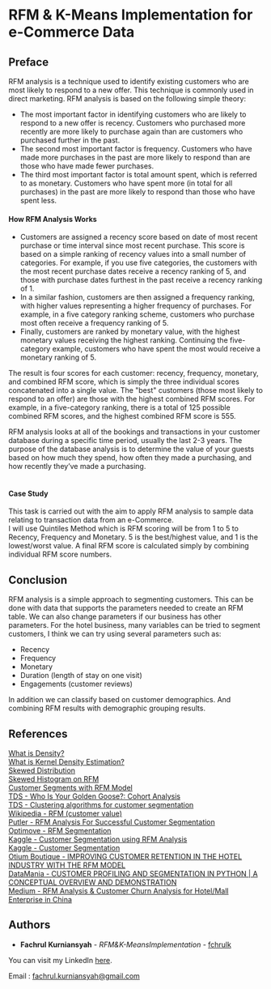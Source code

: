 # RFM & K-Means Implementation for e-Commerce Data
## Preface
RFM analysis is a technique used to identify existing customers who are most likely to respond to a new offer. This technique is commonly used in direct marketing. RFM analysis is based on the following simple theory:
- The most important factor in identifying customers who are likely to respond to a new offer is recency. Customers who purchased more recently are more likely to purchase again than are customers who purchased further in the past.
- The second most important factor is frequency. Customers who have made more purchases in the past are more likely to respond than are those who have made fewer purchases.
- The third most important factor is total amount spent, which is referred to as monetary. Customers who have spent more (in total for all purchases) in the past are more likely to respond than those who have spent less.

#### How RFM Analysis Works
- Customers are assigned a recency score based on date of most recent purchase or time interval since most recent purchase. This score is based on a simple ranking of recency values into a small number of categories. For example, if you use five categories, the customers with the most recent purchase dates receive a recency ranking of 5, and those with purchase dates furthest in the past receive a recency ranking of 1.
- In a similar fashion, customers are then assigned a frequency ranking, with higher values representing a higher frequency of purchases. For example, in a five category ranking scheme, customers who purchase most often receive a frequency ranking of 5.
- Finally, customers are ranked by monetary value, with the highest monetary values receiving the highest ranking. Continuing the five-category example, customers who have spent the most would receive a monetary ranking of 5.

The result is four scores for each customer: recency, frequency, monetary, and combined RFM score, which is simply the three individual scores concatenated into a single value. The "best" customers (those most likely to respond to an offer) are those with the highest combined RFM scores. For example, in a five-category ranking, there is a total of 125 possible combined RFM scores, and the highest combined RFM score is 555.

RFM analysis looks at all of the bookings and transactions in your customer database during a specific time period, usually the last 2-3 years. The purpose of the database analysis is to determine the value of your guests based on how much they spend, how often they made a purchasing, and how recently they’ve made a purchasing.<br><br>

#### Case Study
This task is carried out with the aim to apply RFM analysis to sample data relating to transaction data from an e-Commerce.<br>
I will use Quintiles Method which is RFM scoring will be from 1 to 5 to Recency, Frequency and Monetary. 5 is the best/highest value, and 1 is the lowest/worst value. A final RFM score is calculated simply by combining individual RFM score numbers.<br>


## Conclusion
RFM analysis is a simple approach to segmenting customers. This can be done with data that supports the parameters needed to create an RFM table. We can also change parameters if our business has other parameters.
For the hotel business, many variables can be tried to segment customers, I think we can try using several parameters such as:
- Recency
- Frequency
- Monetary
- Duration (length of stay on one visit)
- Engagements (customer reviews)

In addition we can classify based on customer demographics. And combining RFM results with demographic grouping results.


## References        
<div>
    <a href='https://www.data-to-viz.com/graph/density.html'>What is Density?</a>
    <br>
    <a href='https://chemicalstatistician.wordpress.com/2013/06/09/exploratory-data-analysis-kernel-density-estimation-in-r-on-ozone-pollution-data-in-new-york-and-ozonopolis/'>What is Kernel Density Estimation?</a>
    <br>
    <a href='https://www.statisticshowto.datasciencecentral.com/probability-and-statistics/skewed-distribution/#targetText=In%20a%20normal%20distribution%2C%20the,the%20right%20of%20the%20median.'>Skewed Distribution</a>
    <br>
    <a href='https://www.ibm.com/support/knowledgecenter/en/SSLVMB_24.0.0/spss/rfm/idh_rfm_output_transactions.html'>Skewed Histogram on RFM</a>
    <br>
    <a href='https://www.putler.com/rfm-analysis/'>Customer Segments with RFM Model</a>
    <br>
    <a href='https://towardsdatascience.com/who-is-your-golden-goose-cohort-analysis-50c9de5dbd31'>TDS - Who Is Your Golden Goose?: Cohort Analysis</a>
    <br>
    <a href='https://towardsdatascience.com/clustering-algorithms-for-customer-segmentation-af637c6830ac'>TDS - Clustering algorithms for customer segmentation</a>
    <br>
    <a href='https://en.wikipedia.org/wiki/RFM_(customer_value)'>Wikipedia - RFM (customer value)</a>
    <br>
    <a href='https://www.putler.com/rfm-analysis/'>Putler - RFM Analysis For Successful Customer Segmentation</a>
    <br>
    <a href='https://www.optimove.com/resources/learning-center/rfm-segmentation'>Optimove - RFM Segmentation</a>
    <br>
    <a href='https://www.kaggle.com/sarahm/customer-segmentation-using-rfm-analysis'>Kaggle - Customer Segmentation using RFM Analysis</a>
    <br>
    <a href='https://www.kaggle.com/fabiendaniel/customer-segmentation'>Kaggle - Customer Segmentation</a>
    <br>
    <a href='https://dialedseo.com/customer-retention-in-hotel-industry-rfm-model/'>Otium Boutique - IMPROVING CUSTOMER RETENTION IN THE HOTEL INDUSTRY WITH THE RFM MODEL</a>
    <br>
    <a href='https://www.data-mania.com/blog/customer-profiling-and-segmentation-in-python/'>DataMania - CUSTOMER PROFILING AND SEGMENTATION IN PYTHON | A CONCEPTUAL OVERVIEW AND DEMONSTRATION</a>
    <br>
    <a href='https://medium.com/@henryfeng/rfm-analysis-customer-churn-analysis-for-hotel-mall-enterprise-in-china-d2c6dc794d27'>Medium - RFM Analysis & Customer Churn Analysis for Hotel/Mall Enterprise in China</a>
</div>

## Authors

* **Fachrul Kurniansyah** - *RFM&K-MeansImplementation* - [fchrulk](https://github.com/fchrulk)

You can visit my LinkedIn [here](https://www.linkedin.com/in/fchrulk).

Email : fachrul.kurniansyah@gmail.com
